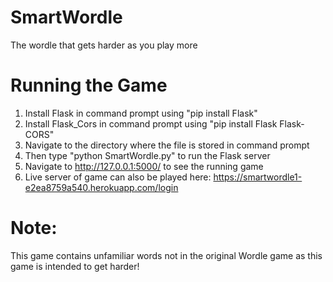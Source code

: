 # SmartWordle

The wordle that gets harder as you play more

# Running the Game
1. Install Flask in command prompt using "pip install Flask"
2. Install Flask_Cors in command prompt using "pip install Flask Flask-CORS"
3. Navigate to the directory where the file is stored in command prompt
4. Then type "python SmartWordle.py" to run the Flask server
5. Navigate to http://127.0.0.1:5000/ to see the running game
6. Live server of game can also be played here: https://smartwordle1-e2ea8759a540.herokuapp.com/login

# Note:
This game contains unfamiliar words not in the original Wordle game as this game is intended to get harder!
